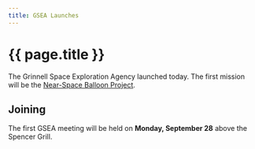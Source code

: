 ```yaml
---
title: GSEA Launches
---
```


# {{ page.title }}

The Grinnell Space Exploration Agency launched today.  The first mission will
be the [Near-Space Balloon Project](/missions/nearspaceballoon.html).

## Joining

The first GSEA meeting will be held on **Monday, September 28** above the Spencer
Grill.
